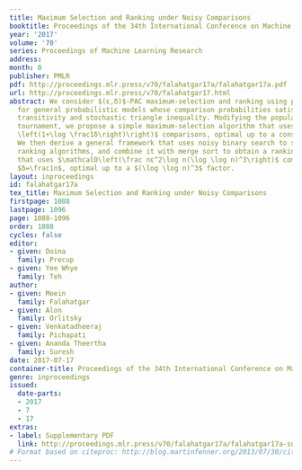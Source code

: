 ```yaml
---
title: Maximum Selection and Ranking under Noisy Comparisons
booktitle: Proceedings of the 34th International Conference on Machine Learning
year: '2017'
volume: '70'
series: Proceedings of Machine Learning Research
address: 
month: 0
publisher: PMLR
pdf: http://proceedings.mlr.press/v70/falahatgar17a/falahatgar17a.pdf
url: http://proceedings.mlr.press/v70/falahatgar17.html
abstract: We consider $(ε,δ)$-PAC maximum-selection and ranking using pairwise comparisons
  for general probabilistic models whose comparison probabilities satisfy strong stochastic
  transitivity and stochastic triangle inequality. Modifying the popular knockout
  tournament, we propose a simple maximum-selection algorithm that uses $\mathcalO\left(\fracnε^2
  \left(1+\log \frac1δ\right)\right)$ comparisons, optimal up to a constant factor.
  We then derive a general framework that uses noisy binary search to speed up many
  ranking algorithms, and combine it with merge sort to obtain a ranking algorithm
  that uses $\mathcalO\left(\frac nε^2\log n(\log \log n)^3\right)$ comparisons for
  $δ=\frac1n$, optimal up to a $(\log \log n)^3$ factor.
layout: inproceedings
id: falahatgar17a
tex_title: Maximum Selection and Ranking under Noisy Comparisons
firstpage: 1088
lastpage: 1096
page: 1088-1096
order: 1088
cycles: false
editor:
- given: Doina
  family: Precup
- given: Yee Whye
  family: Teh
author:
- given: Moein
  family: Falahatgar
- given: Alon
  family: Orlitsky
- given: Venkatadheeraj
  family: Pichapati
- given: Ananda Theertha
  family: Suresh
date: 2017-07-17
container-title: Proceedings of the 34th International Conference on Machine Learning
genre: inproceedings
issued:
  date-parts:
  - 2017
  - 7
  - 17
extras:
- label: Supplementary PDF
  link: http://proceedings.mlr.press/v70/falahatgar17a/falahatgar17a-supp.pdf
# Format based on citeproc: http://blog.martinfenner.org/2013/07/30/citeproc-yaml-for-bibliographies/
---
```


